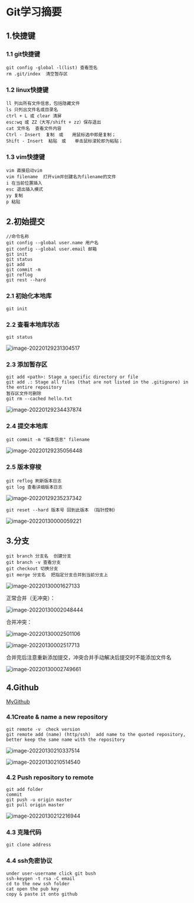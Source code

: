 

# Git学习摘要

## 1.快捷键

### 1.1 git快捷键

```git
git config -global -l(list) 查看签名
rm .git/index  清空暂存区

```

### 1.2 linux快捷键

```linux
ll 列出所有文件信息，包括隐藏文件
ls 只列出文件名或目录名
ctrl + L 或 clear 清屏
esc:wq 或 ZZ（大写/shift + zz）保存退出
cat 文件名  查看文件内容
Ctrl - Insert  复制　或　　用鼠标选中即是复制；
Shift - Insert  粘贴　或　　单击鼠标滚轮即为粘贴； 
```

### 1.3 vim快捷键

```vim
vim 直接启动vim
vim filename  打开vim并创建名为filename的文件
i 在当前位置插入
esc 退出插入模式
yy 复制
p 粘贴
```



## 2.初始提交

```git
//命令名称
git config --global user.name 用户名
git config --global user.email 邮箱
git init
git status
git add
git commit -m
git reflog
git rest --hard
```



### 2.1 初始化本地库

```git
git init
```



### 2.2 查看本地库状态

```git
git status
```

![image-20220129231304517](images/image-20220129231304517.png)



### 2.3 添加暂存区

```git
git add <path>: Stage a specific directory or file
git add .: Stage all files (that are not listed in the .gitignore) in the entire repository
暂存区文件可删除
git rm --cached hello.txt
```

![image-20220129234437874](images/image-20220129234437874.png)



### 2.4 提交本地库

```git
git commit -m "版本信息" filename
```

![image-20220129235056448](images/image-20220129235056448.png)



### 2.5 版本穿梭

```git
git reflog 刷新版本日志
git log 查看详细版本日志
```

![image-20220129235237342](images/image-20220129235237342.png)

```git
git reset --hard 版本号 回到此版本 （指针控制）
```

![image-20220130000059221](images/image-20220130000059221.png)



## 3.分支

```git
git branch 分支名  创建分支
git branch -v 查看分支
git checkout 切换分支
git merge 分支名  把指定分支合并到当前分支上
```

![image-20220130001627133](images/image-20220130001627133.png)



正常合并（无冲突）：

![image-20220130002048444](images/image-20220130002048444.png)

合并冲突：

![image-20220130002501106](images/image-20220130002501106.png)

![image-20220130002517713](images/image-20220130002517713.png)

合并完后注意重新添加提交，冲突合并手动解决后提交时不能添加文件名

![image-20220130002749661](images/image-20220130002749661.png)



## 4.Github

[MyGithub](https://github.com/zhao-zihan/coding2022/blob/master/Git/GitStudyNote.md)

### 4.1Create & name a new repository

```git
git remote -v  check version
git remote add (name) (http/ssh)  add name to the quoted repository, better keep the same name with the repository
```



![image-20220130210337514](images/image-20220130210337514.png)

![image-20220130210514540](images/image-20220130210514540.png)



### 4.2 Push repository to remote

```git
git add folder
commit
git push -u origin master
git pull origin master
```

![image-20220130212216944](images/image-20220130212216944.png)



### 4.3 克隆代码

```git
git clone address
```



### 4.4 ssh免密协议

```git
under user-username click git bush 
ssh-keygen -t rsa -C email
cd to the new ssh folder
cat open the pub key
copy & paste it onto github
```

